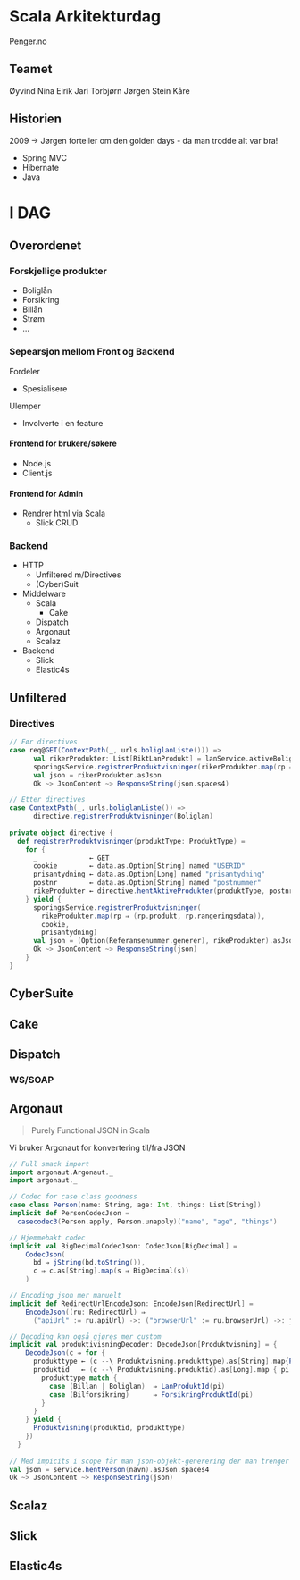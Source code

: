 Scala Arkitekturdag
====================

Penger.no

Teamet
------
Øyvind
Nina
Eirik
Jari
Torbjørn
Jørgen
Stein Kåre

Historien
---------

2009 -> Jørgen forteller om den golden days - da man trodde alt var bra!

- Spring MVC
- Hibernate
- Java

I DAG
=====

Overordenet
-----------

### Forskjellige produkter

- Boliglån
- Forsikring
- Billån
- Strøm
- ...

### Sepearsjon mellom Front og Backend

Fordeler

- Spesialisere 

Ulemper
- Involverte i en feature

#### Frontend for brukere/søkere

- Node.js
- Client.js

#### Frontend for Admin

- Rendrer html via Scala
  - Slick CRUD

### Backend

- HTTP 
  - Unfiltered m/Directives
  - (Cyber)Suit
- Middelware
  - Scala
    - Cake
  - Dispatch
  - Argonaut
  - Scalaz
- Backend
  - Slick
  - Elastic4s

## Unfiltered
### Directives
```scala
// Før directives
case req@GET(ContextPath(_, urls.boliglanListe())) =>
      val rikerProdukter: List[RiktLanProdukt] = lanService.aktiveBoliglanProdukter
      sporingsService.registrerProduktvisninger(rikerProdukter.map(rp ⇒ (rp.produkt, rp.rangeringsdata)))
      val json = rikerProdukter.asJson
      Ok ~> JsonContent ~> ResponseString(json.spaces4)

// Etter directives      
case ContextPath(_, urls.boliglanListe()) =>
      directive.registrerProduktvisninger(Boliglan)      
      
private object directive {
  def registrerProduktvisninger(produktType: ProduktType) =
    for {
      _             ← GET
      cookie        ← data.as.Option[String] named "USERID"
      prisantydning ← data.as.Option[Long] named "prisantydning"
      postnr        ← data.as.Option[String] named "postnummer"
      rikeProdukter ← directive.hentAktiveProdukter(produktType, postnr)
    } yield {
      sporingsService.registrerProduktvisninger(
        rikeProdukter.map(rp ⇒ (rp.produkt, rp.rangeringsdata)),
        cookie,
        prisantydning)
      val json = (Option(Referansenummer.generer), rikeProdukter).asJson.spaces4
      Ok ~> JsonContent ~> ResponseString(json)
    }
}
```

## CyberSuite

## Cake

## Dispatch

### WS/SOAP

## Argonaut
> Purely Functional JSON in Scala

Vi bruker Argonaut for konvertering til/fra JSON

```scala
// Full smack import
import argonaut.Argonaut._
import argonaut._

// Codec for case class goodness
case class Person(name: String, age: Int, things: List[String])
implicit def PersonCodecJson =
  casecodec3(Person.apply, Person.unapply)("name", "age", "things")

// Hjemmebakt codec
implicit val BigDecimalCodecJson: CodecJson[BigDecimal] =
    CodecJson(
      bd ⇒ jString(bd.toString()),
      c ⇒ c.as[String].map(s ⇒ BigDecimal(s))
    )

// Encoding json mer manuelt
implicit def RedirectUrlEncodeJson: EncodeJson[RedirectUrl] =
    EncodeJson((ru: RedirectUrl) ⇒
      ("apiUrl" := ru.apiUrl) ->: ("browserUrl" := ru.browserUrl) ->: jEmptyObject)

// Decoding kan også gjøres mer custom
implicit val produktivisningDecoder: DecodeJson[Produktvisning] = {
    DecodeJson(c ⇒ for {
      produkttype ← (c --\ Produktvisning.produkttype).as[String].map{ProduktType(_)}
      produktid   ← (c --\ Produktvisning.produktid).as[Long].map { pi ⇒
        produkttype match {
          case (Billan | Boliglan)  ⇒ LanProduktId(pi)
          case (Bilforsikring)      ⇒ ForsikringProduktId(pi)
        }
      }
    } yield {
      Produktvisning(produktid, produkttype)
    })
  }
 
// Med impicits i scope får man json-objekt-generering der man trenger det 
val json = service.hentPerson(navn).asJson.spaces4
Ok ~> JsonContent ~> ResponseString(json)
```

## Scalaz

## Slick

## Elastic4s



